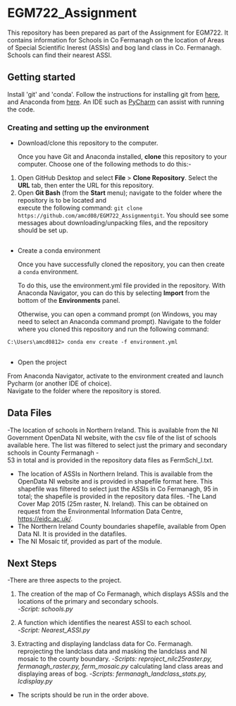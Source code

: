 # EGM722_Assignment
This repository has been prepared as part of the Assignment for EGM722.  It contains information for Schools 
in Co Fermanagh on the location of Areas of Special Scientific Inerest (ASSIs) and bog land class in Co. Fermanagh.  
Schools can find their nearest ASSI.  

## Getting started

Install 'git' and 'conda'.  Follow the instructions for installing git from [here](https://git-scm.com/downloads), 
and Anaconda from [here](https://docs.anaconda.com/anaconda/install/). An IDE such as [PyCharm](https://www.jetbrains.com/pycharm/download/#section=windows) can assist with running the code. 


###  Creating and setting up the environment

-  Download/clone this repository to the computer. 

   Once you have Git and Anaconda installed, __clone__ this repository to your computer.  Choose one of the following methods to do this:-

1. Open GitHub Desktop and select __File__ > __Clone Repository__. Select the __URL__ tab, then enter the URL for this 
   repository.
2. Open __Git Bash__ (from the __Start__ menu); navigate to the folder where the repository is to be located and   
   execute the following command: `git clone https://github.com/amcd08/EGM722_Assignmentgit`. You should see some messages
   about downloading/unpacking files, and the repository should be set up.


##  
 
- Create a conda environment

  Once you have successfully cloned the repository, you can then create a `conda` environment.

  To do this, use the environment.yml file provided in the repository. With Anaconda Navigator,
  you can do this by selecting __Import__ from the bottom of the __Environments__ panel. 

  Otherwise, you can open a command prompt (on Windows, you may need to select an Anaconda command prompt). Navigate
  to the folder where you cloned this repository and run the following command:

```
C:\Users\amcd0812> conda env create -f environment.yml
```

##  
 
- Open the project

 From Anaconda Navigator, activate to the environment created and launch Pycharm (or another IDE of choice).  
 Navigate to the folder where the repository is stored.



## Data Files
  -The location of schools in Northern Ireland.  This is available from the NI Government OpenData NI website, with the csv file 
 of the list of schools available here.  The list was filtered to select just the primary and secondary schools in County Fermanagh -  
 53 in total and is provided in the repository data files as FermSchl_l.txt. 
- The location of ASSIs in Northern Ireland.  This  is available from the OpenData NI website and is provided in shapefile format
 here. This shapefile was filtered to select just the ASSIs in Co Fermanagh, 95 in total; the shapefile is provided in the repository data files. 
 -The Land Cover Map 2015 (25m raster, N. Ireland).  This can be obtained on request from the Environmental Information Data Centre, 
https://eidc.ac.uk/.   
- The Northern Ireland County boundaries shapefile, available from  Open Data NI. It is provided in the datafiles. 
- The NI Mosaic tif, provided as part of the module. 


## Next Steps
  -There are three aspects to the project.  
 1. The creation of the map of Co Fermanagh, which displays ASSIs and the locations of the primary and secondary schools.  
    -*Script: schools.py* 

 2. A function which identifies the nearest ASSI to each school.  
   -*Script: Nearest_ASSI.py* 

 3. Extracting and displaying landclass data for Co. Fermanagh. 
   reprojecting the landclass data and masking the landclass and NI mosaic to the county boundary.
   -*Scripts: reproject_nilc25raster.py, fermanagh_raster.py, ferm_mosaic.py*
   calculating land class areas and displaying areas of bog.
   -*Scripts: fermanagh_landclass_stats.py, lcdisplay.py*


 
- The scripts should be run in the order above.


